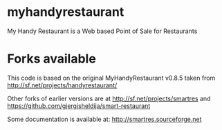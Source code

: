 myhandyrestaurant
=================

My Handy Restaurant is a Web based Point of Sale for Restaurants

Forks available
===============
This code is based on the original MyHandyRestaurant v0.8.5 taken from 
http://sf.net/projects/handyrestaurant/

Other forks of earlier versions are at 
http://sf.net/projects/smartres 
and
https://github.com/gjergjsheldija/smart-restaurant

Some documentation is available at:
http://smartres.sourceforge.net


